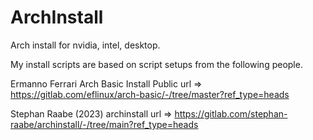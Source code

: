 # ArchInstall
Arch install for nvidia, intel, desktop.

My install scripts are based on script setups from the following people. 

Ermanno Ferrari
Arch Basic Install Public
url => https://gitlab.com/eflinux/arch-basic/-/tree/master?ref_type=heads

Stephan Raabe (2023) 
archinstall
url => https://gitlab.com/stephan-raabe/archinstall/-/tree/main?ref_type=heads
